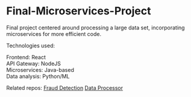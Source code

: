 # Final-Microservices-Project
Final project centered around processing a large data set, incorporating microservices for more efficient code.

Technologies used:

Frontend: React<br>
API Gateway: NodeJS<br>
Microservices: Java-based<br>
Data analysis: Python/ML<br>

Related repos:
<a href="https://github.com/margueriteblair/Transaction-Fraud-Detection">Fraud Detection</a>
<a href="https://github.com/margueriteblair/Big-Data-Processor">Data Processor</a>


